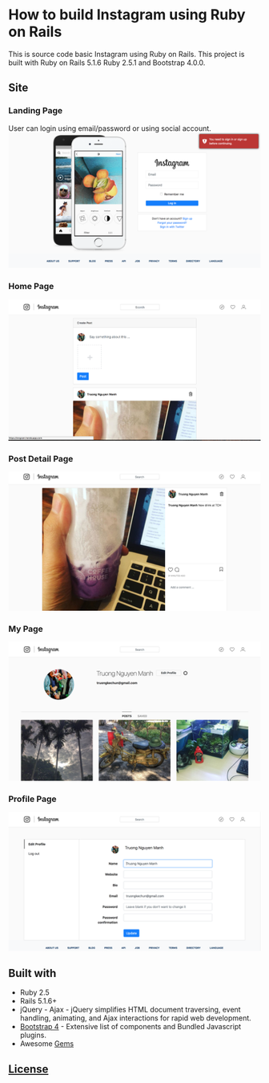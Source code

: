 # How to build Instagram using Ruby on Rails

This is source code basic Instagram using Ruby on Rails. This project is built with Ruby on Rails 5.1.6 Ruby 2.5.1 and Bootstrap 4.0.0.

## Site

### Landing Page

User can login using email/password or using social account.
![landing page](screenshots/landing.png)

### Home Page

![home page](screenshots/home.png)

### Post Detail Page

![post detail page](screenshots/post_detail.png)

### My Page

![my page](screenshots/mypage.png)

### Profile Page

![profile page](screenshots/profile.png)

## Built with

- Ruby 2.5
- Rails 5.1.6+
- jQuery - Ajax - jQuery simplifies HTML document traversing, event handling, animating, and Ajax interactions for rapid web development.
- [Bootstrap 4](http://getbootstrap.com/) - Extensive list of components and Bundled Javascript plugins.
- Awesome [Gems](Gemfile)

## [License](LICENSE.md)
